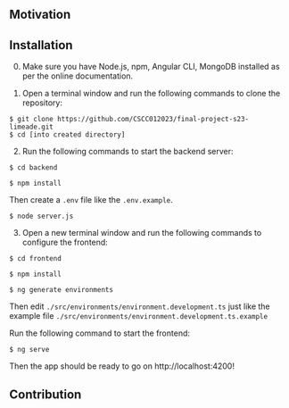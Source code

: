 ## Motivation

## Installation

0. Make sure you have Node.js, npm, Angular CLI, MongoDB installed as per the online documentation.

1. Open a terminal window and run the following commands to clone the repository:

```shell
$ git clone https://github.com/CSCC012023/final-project-s23-limeade.git  
$ cd [into created directory]
```
 
2. Run the following commands to start the backend server:

```shell
$ cd backend

$ npm install
```

Then create a `.env` file like the `.env.example`.

```shell
$ node server.js
```

3. Open a new terminal window and run the following commands to configure the frontend:

```shell
$ cd frontend

$ npm install

$ ng generate environments
```

Then edit `./src/environments/environment.development.ts` just like the example file `./src/environments/environment.development.ts.example` 

Run the following command to start the frontend:

```shell
$ ng serve       
```

Then the app should be ready to go on http://localhost:4200!

## Contribution
